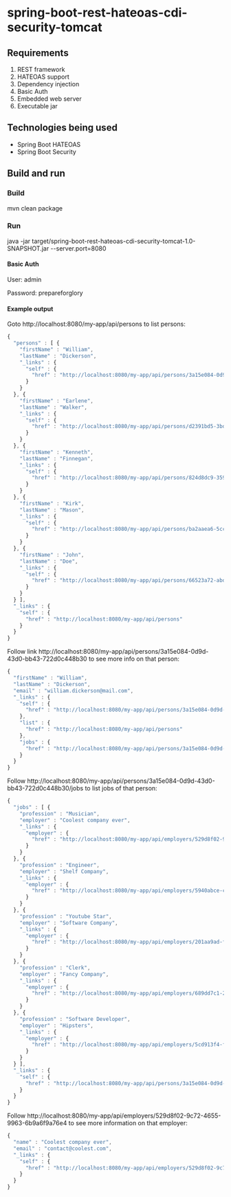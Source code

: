 # spring-boot-rest-hateoas-cdi-security-tomcat

## Requirements
1. REST framework
2. HATEOAS support
3. Dependency injection
4. Basic Auth
5. Embedded web server
6. Executable jar

## Technologies being used
- Spring Boot HATEOAS
- Spring Boot Security

## Build and run

### Build
mvn clean package

### Run
java -jar target/spring-boot-rest-hateoas-cdi-security-tomcat-1.0-SNAPSHOT.jar --server.port=8080

#### Basic Auth
User: admin

Password: prepareforglory

#### Example output
Goto http://localhost:8080/my-app/api/persons to list persons:

```javascript
{
  "persons" : [ {
    "firstName" : "William",
    "lastName" : "Dickerson",
    "_links" : {
      "self" : {
        "href" : "http://localhost:8080/my-app/api/persons/3a15e084-0d9d-43d0-bb43-722d0c448b30"
      }
    }
  }, {
    "firstName" : "Earlene",
    "lastName" : "Walker",
    "_links" : {
      "self" : {
        "href" : "http://localhost:8080/my-app/api/persons/d2391bd5-3bd1-4093-bae0-2e2af81ae8b3"
      }
    }
  }, {
    "firstName" : "Kenneth",
    "lastName" : "Finnegan",
    "_links" : {
      "self" : {
        "href" : "http://localhost:8080/my-app/api/persons/824d8dc9-3598-4550-abe9-07ee2488bb56"
      }
    }
  }, {
    "firstName" : "Kirk",
    "lastName" : "Mason",
    "_links" : {
      "self" : {
        "href" : "http://localhost:8080/my-app/api/persons/ba2aaea6-5ccf-4894-a45e-c5972cb47415"
      }
    }
  }, {
    "firstName" : "John",
    "lastName" : "Doe",
    "_links" : {
      "self" : {
        "href" : "http://localhost:8080/my-app/api/persons/66523a72-abd3-46e1-aaf5-0e201329b8fd"
      }
    }
  } ],
  "_links" : {
    "self" : {
      "href" : "http://localhost:8080/my-app/api/persons"
    }
  }
}
```

Follow link http://localhost:8080/my-app/api/persons/3a15e084-0d9d-43d0-bb43-722d0c448b30 to see more info on that person:

```javascript
{
  "firstName" : "William",
  "lastName" : "Dickerson",
  "email" : "william.dickerson@mail.com",
  "_links" : {
    "self" : {
      "href" : "http://localhost:8080/my-app/api/persons/3a15e084-0d9d-43d0-bb43-722d0c448b30"
    },
    "list" : {
      "href" : "http://localhost:8080/my-app/api/persons"
    },
    "jobs" : {
      "href" : "http://localhost:8080/my-app/api/persons/3a15e084-0d9d-43d0-bb43-722d0c448b30/jobs"
    }
  }
}
```

Follow http://localhost:8080/my-app/api/persons/3a15e084-0d9d-43d0-bb43-722d0c448b30/jobs to list jobs of that person:

```javascript
{
  "jobs" : [ {
    "profession" : "Musician",
    "employer" : "Coolest company ever",
    "_links" : {
      "employer" : {
        "href" : "http://localhost:8080/my-app/api/employers/529d8f02-9c72-4655-9963-6b9a6f9a76e4"
      }
    }
  }, {
    "profession" : "Engineer",
    "employer" : "Shelf Company",
    "_links" : {
      "employer" : {
        "href" : "http://localhost:8080/my-app/api/employers/5940abce-c427-43f0-a4a2-ea3ddc5b7158"
      }
    }
  }, {
    "profession" : "Youtube Star",
    "employer" : "Software Company",
    "_links" : {
      "employer" : {
        "href" : "http://localhost:8080/my-app/api/employers/201aa9ad-f194-446c-8ef5-cd7f9d40c1e7"
      }
    }
  }, {
    "profession" : "Clerk",
    "employer" : "Fancy Company",
    "_links" : {
      "employer" : {
        "href" : "http://localhost:8080/my-app/api/employers/689dd7c1-2035-4276-9b2b-494f347b71b0"
      }
    }
  }, {
    "profession" : "Software Developer",
    "employer" : "Hipsters",
    "_links" : {
      "employer" : {
        "href" : "http://localhost:8080/my-app/api/employers/5cd913f4-ffa2-474c-b405-661678711b98"
      }
    }
  } ],
  "_links" : {
    "self" : {
      "href" : "http://localhost:8080/my-app/api/persons/3a15e084-0d9d-43d0-bb43-722d0c448b30/jobs"
    }
  }
}
```

Follow http://localhost:8080/my-app/api/employers/529d8f02-9c72-4655-9963-6b9a6f9a76e4 to see more information on that employer:

```javascript
{
  "name" : "Coolest company ever",
  "email" : "contact@coolest.com",
  "_links" : {
    "self" : {
      "href" : "http://localhost:8080/my-app/api/employers/529d8f02-9c72-4655-9963-6b9a6f9a76e4"
    }
  }
}
```
